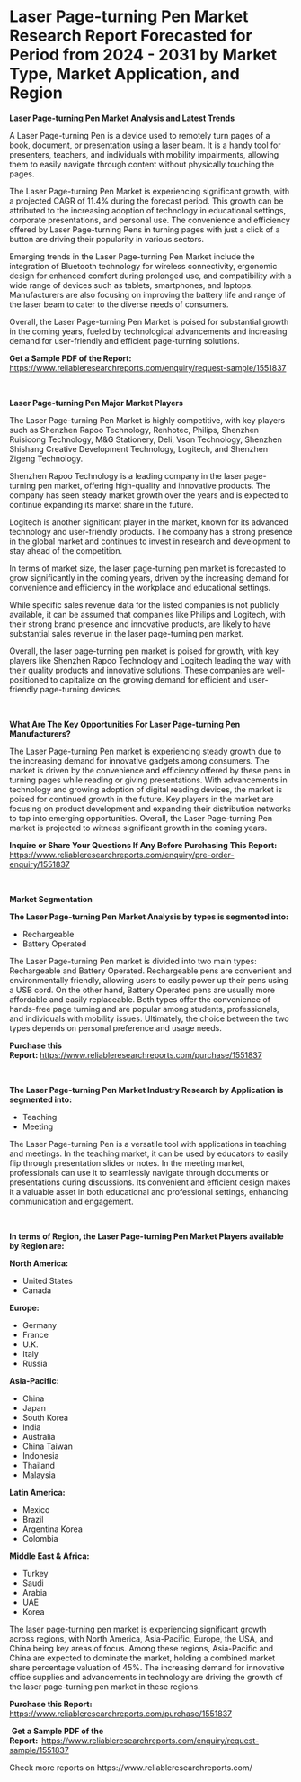 <p><h1>Laser Page-turning Pen Market Research Report Forecasted for Period from 2024 -  2031 by Market Type, Market Application, and Region</h1></p><p><strong>Laser Page-turning Pen Market Analysis and Latest Trends</strong></p>
<p><p>A Laser Page-turning Pen is a device used to remotely turn pages of a book, document, or presentation using a laser beam. It is a handy tool for presenters, teachers, and individuals with mobility impairments, allowing them to easily navigate through content without physically touching the pages.</p><p>The Laser Page-turning Pen Market is experiencing significant growth, with a projected CAGR of 11.4% during the forecast period. This growth can be attributed to the increasing adoption of technology in educational settings, corporate presentations, and personal use. The convenience and efficiency offered by Laser Page-turning Pens in turning pages with just a click of a button are driving their popularity in various sectors.</p><p>Emerging trends in the Laser Page-turning Pen Market include the integration of Bluetooth technology for wireless connectivity, ergonomic design for enhanced comfort during prolonged use, and compatibility with a wide range of devices such as tablets, smartphones, and laptops. Manufacturers are also focusing on improving the battery life and range of the laser beam to cater to the diverse needs of consumers.</p><p>Overall, the Laser Page-turning Pen Market is poised for substantial growth in the coming years, fueled by technological advancements and increasing demand for user-friendly and efficient page-turning solutions.</p></p>
<p><strong>Get a Sample PDF of the Report:&nbsp;</strong> <a href="https://www.reliableresearchreports.com/enquiry/request-sample/1551837">https://www.reliableresearchreports.com/enquiry/request-sample/1551837</a></p>
<p>&nbsp;</p>
<p><strong>Laser Page-turning Pen Major Market Players</strong></p>
<p><p>The Laser Page-turning Pen Market is highly competitive, with key players such as Shenzhen Rapoo Technology, Renhotec, Philips, Shenzhen Ruisicong Technology, M&G Stationery, Deli, Vson Technology, Shenzhen Shishang Creative Development Technology, Logitech, and Shenzhen Zigeng Technology. </p><p>Shenzhen Rapoo Technology is a leading company in the laser page-turning pen market, offering high-quality and innovative products. The company has seen steady market growth over the years and is expected to continue expanding its market share in the future.</p><p>Logitech is another significant player in the market, known for its advanced technology and user-friendly products. The company has a strong presence in the global market and continues to invest in research and development to stay ahead of the competition.</p><p>In terms of market size, the laser page-turning pen market is forecasted to grow significantly in the coming years, driven by the increasing demand for convenience and efficiency in the workplace and educational settings.</p><p>While specific sales revenue data for the listed companies is not publicly available, it can be assumed that companies like Philips and Logitech, with their strong brand presence and innovative products, are likely to have substantial sales revenue in the laser page-turning pen market.</p><p>Overall, the laser page-turning pen market is poised for growth, with key players like Shenzhen Rapoo Technology and Logitech leading the way with their quality products and innovative solutions. These companies are well-positioned to capitalize on the growing demand for efficient and user-friendly page-turning devices.</p></p>
<p>&nbsp;</p>
<p><strong>What Are The Key Opportunities For Laser Page-turning Pen Manufacturers?</strong></p>
<p><p>The Laser Page-turning Pen market is experiencing steady growth due to the increasing demand for innovative gadgets among consumers. The market is driven by the convenience and efficiency offered by these pens in turning pages while reading or giving presentations. With advancements in technology and growing adoption of digital reading devices, the market is poised for continued growth in the future. Key players in the market are focusing on product development and expanding their distribution networks to tap into emerging opportunities. Overall, the Laser Page-turning Pen market is projected to witness significant growth in the coming years.</p></p>
<p><strong>Inquire or Share Your Questions If Any Before Purchasing This Report:</strong> <a href="https://www.reliableresearchreports.com/enquiry/pre-order-enquiry/1551837">https://www.reliableresearchreports.com/enquiry/pre-order-enquiry/1551837</a></p>
<p>&nbsp;</p>
<p><strong>Market Segmentation</strong></p>
<p><strong>The Laser Page-turning Pen Market Analysis by types is segmented into:</strong></p>
<p><ul><li>Rechargeable</li><li>Battery Operated</li></ul></p>
<p><p>The Laser Page-turning Pen market is divided into two main types: Rechargeable and Battery Operated. Rechargeable pens are convenient and environmentally friendly, allowing users to easily power up their pens using a USB cord. On the other hand, Battery Operated pens are usually more affordable and easily replaceable. Both types offer the convenience of hands-free page turning and are popular among students, professionals, and individuals with mobility issues. Ultimately, the choice between the two types depends on personal preference and usage needs.</p></p>
<p><strong>Purchase this Report:&nbsp;</strong><a href="https://www.reliableresearchreports.com/purchase/1551837">https://www.reliableresearchreports.com/purchase/1551837</a></p>
<p>&nbsp;</p>
<p><strong>The Laser Page-turning Pen Market Industry Research by Application is segmented into:</strong></p>
<p><ul><li>Teaching</li><li>Meeting</li></ul></p>
<p><p>The Laser Page-turning Pen is a versatile tool with applications in teaching and meetings. In the teaching market, it can be used by educators to easily flip through presentation slides or notes. In the meeting market, professionals can use it to seamlessly navigate through documents or presentations during discussions. Its convenient and efficient design makes it a valuable asset in both educational and professional settings, enhancing communication and engagement.</p></p>
<p>&nbsp;</p>
<p><strong>In terms of Region, the Laser Page-turning Pen Market Players available by Region are:</strong></p>
<p>
    <p> <strong> North America: </strong>
        <ul>
            <li>United States</li>
            <li>Canada</li>
        </ul>
        </p> 
    <p> <strong> Europe: </strong>
        <ul>
            <li>Germany</li>
            <li>France</li>
            <li>U.K.</li>
            <li>Italy</li>
            <li>Russia</li>
        </ul>
        </p> 
    <p> <strong> Asia-Pacific: </strong>
        <ul>
            <li>China</li>
            <li>Japan</li>
            <li>South Korea</li>
            <li>India</li>
            <li>Australia</li>
            <li>China Taiwan</li>
            <li>Indonesia</li>
            <li>Thailand</li>
            <li>Malaysia</li>
        </ul>
        </p> 
    <p> <strong> Latin America: </strong>
        <ul>
            <li>Mexico</li>
            <li>Brazil</li>
            <li>Argentina Korea</li>
            <li>Colombia</li>
        </ul>
        </p> 
    <p> <strong> Middle East & Africa: </strong>
        <ul>
            <li>Turkey</li>
            <li>Saudi</li>
            <li>Arabia</li>
            <li>UAE</li>
            <li>Korea</li>
        </ul>
    </p>
    </p>
<p><p>The laser page-turning pen market is experiencing significant growth across regions, with North America, Asia-Pacific, Europe, the USA, and China being key areas of focus. Among these regions, Asia-Pacific and China are expected to dominate the market, holding a combined market share percentage valuation of 45%. The increasing demand for innovative office supplies and advancements in technology are driving the growth of the laser page-turning pen market in these regions.</p></p>
<p><strong>Purchase this Report: </strong><a href="https://www.reliableresearchreports.com/purchase/1551837">https://www.reliableresearchreports.com/purchase/1551837</a></p>
<p>&nbsp;<strong>Get a Sample PDF of the Report:&nbsp;&nbsp;</strong><a href="https://www.reliableresearchreports.com/enquiry/request-sample/1551837">https://www.reliableresearchreports.com/enquiry/request-sample/1551837</a></p>
<p><strong></strong></p>
<p>Check more reports on https://www.reliableresearchreports.com/</p>